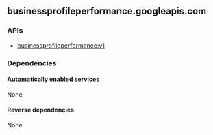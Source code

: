 ## businessprofileperformance.googleapis.com

### APIs

* [ businessprofileperformance:v1 ]( https://businessprofileperformance.googleapis.com/$discovery/rest?version=v1 )

### Dependencies

#### Automatically enabled services

None

#### Reverse dependencies

None
